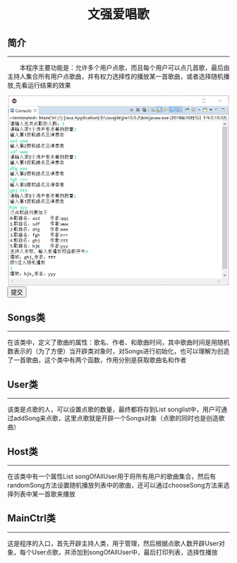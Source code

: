 
<h1 align=center>文强爱唱歌</h1>
<h2>简介</h2>
<hr/>
<p style="text-indent:2em">本程序主要功能是：允许多个用户点歌，而且每个用户可以点几首歌，最后由主持人集合所有用户点歌曲，并有权力选择性的播放某一首歌曲，或者选择随机播放,先看运行结果的效果</p>
<div align=center><img src="https://github.com/xyygudu/SingSongs/blob/master/images/V%252S5~OSUZE)0PQNRLBK93Y.png" width="500"  alt="图片加载失败"/></div>
<input type="submit" value="提交"/>
<h2>Songs类</h2><hr/>
在该类中，定义了歌曲的属性：歌名、作者、和歌曲时间，其中歌曲时间是用随机数表示的（为了方便）当开辟类对象时，对Songs进行初始化，也可以理解为创造了一首歌曲，这个类中有两个函数，作用分别是获取歌曲名和作者
<h2>User类</h2><hr/>
该类是点歌的人，可以设置点歌的数量，最终都将存到List<Songs> songlist中，用户可通过addSong来点歌，这里点歌就是开辟一个Songs对象（点歌的同时也是创造歌曲）
<h2>Host类</h2><hr/>
在该类中有一个属性List<Songs> songOfAllUser用于将所有用户的歌曲集合，然后有randomSong方法设置随机播放列表中的歌曲，还可以通过chooseSong方法来选择列表中某一首歌来播放
<h2>MainCtrl类</h2><hr/>
这是程序的入口，首先开辟主持人类，用于管理，然后根据点歌人数开辟User对象，每个User点歌，并添加到songOfAllUser中，最后打印列表，选择性播放
	
